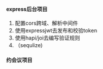 #### express后台项目

1. 配置cors跨域、解析中间件
2. 使用expressjwt去发布和校验token
3. 使用hapi/joi去编写验证规则
4. （sequlize)

#### 约会议项目

